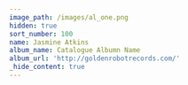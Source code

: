 ```yaml
---
image_path: /images/al_one.png
hidden: true
sort_number: 100
name: Jasmine Atkins
album_name: Catalogue Albumn Name
album_url: 'http://goldenrobotrecords.com/'
_hide_content: true
---
```

